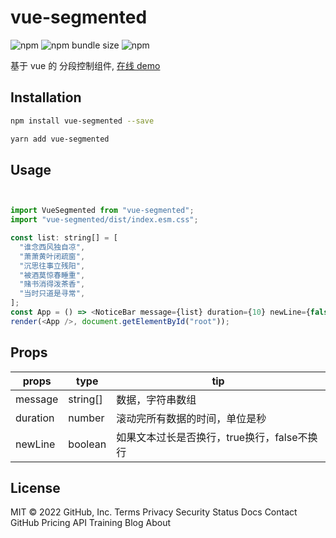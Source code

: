 
# vue-segmented

![npm](https://img.shields.io/npm/v/vue-segmented)
![npm bundle size](https://img.shields.io/bundlephobia/min/vue-segmented?color=red)
![npm](https://img.shields.io/npm/dt/vue-segmented)

基于 vue 的 分段控制组件, [在线 demo](https://thesunset.github.io/vue-segmented/)

## Installation

```bash
npm install vue-segmented --save
```
```bash
yarn add vue-segmented
```
## Usage

```javascript


import VueSegmented from "vue-segmented";
import "vue-segmented/dist/index.esm.css";

const list: string[] = [
  "谁念西风独自凉",
  "萧萧黄叶闭疏窗",
  "沉思往事立残阳",
  "被酒莫惊春睡重",
  "赌书消得泼茶香",
  "当时只道是寻常",
];
const App = () => <NoticeBar message={list} duration={10} newLine={false} />;
render(<App />, document.getElementById("root"));
```

## Props
| props    | type     | tip                                         |
| -------- | -------- | ------------------------------------------- |
| message  | string[] | 数据，字符串数组                            |
| duration | number   | 滚动完所有数据的时间，单位是秒              |
| newLine  | boolean  | 如果文本过长是否换行，true换行，false不换行 |



## License
MIT
© 2022 GitHub, Inc.
Terms
Privacy
Security
Status
Docs
Contact GitHub
Pricing
API
Training
Blog
About
